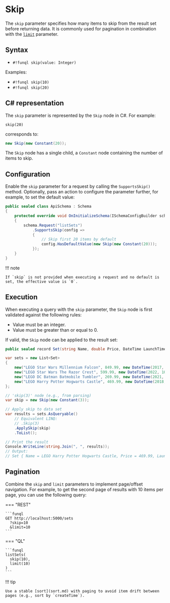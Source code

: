 ﻿# Skip

The `skip` parameter specifies how many items to skip from the result set before returning data. It is commonly used for
pagination in combination with the [`limit`](limit.md) parameter.

## Syntax

- `#!funql skip(value: Integer)`

Examples:

- `#!funql skip(10)`
- `#!funql skip(20)`

## C# representation

The `skip` parameter is represented by the `Skip` node in C#. For example:

```funql
skip(20)
```

corresponds to:

```csharp
new Skip(new Constant(20));
```

The `Skip` node has a single child, a `Constant` node containing the number of items to skip.

## Configuration

Enable the `skip` parameter for a request by calling the `SupportsSkip()` method. Optionally, pass an action to
configure the parameter further, for example, to set the default value:

```csharp 
public sealed class ApiSchema : Schema
{ 
    protected override void OnInitializeSchema(ISchemaConfigBuilder schema) 
    {        
        schema.Request("listSets")
            .SupportsSkip(config => 
            {
                // Skip first 20 items by default
                config.HasDefaultValue(new Skip(new Constant(20)));
            });
    }
}
```

!!! note

    If `skip` is not provided when executing a request and no default is set, the effective value is `0`.

## Execution

When executing a query with the `skip` parameter, the `Skip` node is first validated against the following rules:

- Value must be an integer.
- Value must be greater than or equal to 0.

If valid, the `Skip` node can be applied to the result set:

```csharp
public sealed record Set(string Name, double Price, DateTime LaunchTime);

var sets = new List<Set>
{
    new("LEGO Star Wars Millennium Falcon", 849.99, new DateTime(2017, 10, 01)),
    new("LEGO Star Wars The Razor Crest", 599.99, new DateTime(2022, 10, 03)),
    new("LEGO DC Batman Batmobile Tumbler", 269.99, new DateTime(2021, 11, 01)),
    new("LEGO Harry Potter Hogwarts Castle", 469.99, new DateTime(2018, 09, 01)),
};

// 'skip(3)' node (e.g., from parsing)
var skip = new Skip(new Constant(3));

// Apply skip to data set
var results = sets.AsQueryable()
    // Equivalent LINQ:
    // .Skip(3)
    .ApplySkip(skip)
    .ToList();

// Print the result
Console.WriteLine(string.Join(", ", results));
// Output:
// Set { Name = LEGO Harry Potter Hogwarts Castle, Price = 469.99, LaunchTime = 1-9-2018 00:00:00 }
```

## Pagination

Combine the `skip` and `limit` parameters to implement page/offset navigation. For example, to get the second page of
results with 10 items per page, you can use the following query:

=== "REST"

    ```funql
    GET http://localhost:5000/sets
      ?skip=10
      &limit=10
    ```

=== "QL"

    ```funql
    listSets(
      skip(10),
      limit(10)
    )
    ```

!!! tip

    Use a stable [sort](sort.md) with paging to avoid item drift between pages (e.g., sort by `createTime`).
